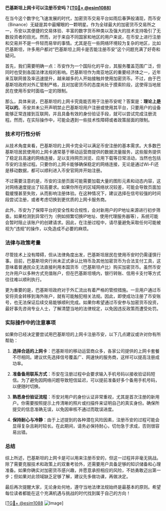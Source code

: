 **巴基斯坦上网卡可以注册币安吗？[[TG💪+ @esim1088](https://t.me/s/esim1088)]**

在当今这个数字化飞速发展的时代，加密货币交易平台如雨后春笋般涌现，而币安（Binance）无疑是其中最耀眼的一颗明星。作为全球最大的加密货币交易所之一，币安以其便捷的交易体验、丰富的数字货币种类以及强大的技术支持吸引了无数投资者的目光。然而，对于来自不同国家和地区的用户来说，在币安上进行注册和交易并不是一件轻而易举的事情。尤其是在一些网络环境较为复杂的地区，比如巴基斯坦，许多用户都对“巴基斯坦上网卡是否能注册币安”这个问题充满了好奇和疑问。

首先，我们需要明确一点：币安作为一个国际化的平台，其服务覆盖范围广泛，但同时也受到各国法律法规的影响。巴基斯坦作为南亚地区的重要经济体之一，近年来互联网普及率迅速提升，越来越多的人开始接触并使用加密货币。不过，由于巴基斯坦政府对外汇管制严格，且对加密货币的态度尚处于摸索阶段，这使得当地居民在使用币安时面临一定的限制。

那么，具体来说，巴基斯坦的上网卡究竟能否用于注册币安呢？答案是：**理论上是可以的**。币安并未公开声明禁止巴基斯坦用户注册或使用其平台，只要用户的设备能够正常连接到互联网，并且具备有效的身份验证手段，就可以尝试完成注册流程。然而，在实际操作中，可能会遇到一些技术性障碍或者政策层面的限制。

### 技术可行性分析

从技术角度来看，巴基斯坦的上网卡完全可以满足币安注册的基本需求。大多数巴基斯坦居民使用的上网卡通常基于移动运营商提供的数据流量服务，这些服务提供了稳定且高速的网络连接，足以支持网页浏览、应用下载等日常活动，当然也包括币安的注册过程。只要你的上网卡能够确保稳定的网络连接，无论是通过Wi-Fi还是移动数据，都可以顺利进入币安官网并开始注册。

不过需要注意的是，币安的注册页面可能需要加载大量的图形元素和动态内容，这对网络速度提出了较高要求。如果你所在的区域网络状况较差，可能会导致页面加载缓慢甚至失败，从而影响注册体验。在这种情况下，建议选择在信号较强的时间段尝试注册，或者考虑切换到更优质的上网卡服务商。

此外，币安为了保障平台的安全性和合规性，会对新用户的IP地址来源进行初步筛查。如果检测到异常行为（例如频繁切换IP地址、使用代理服务器等），系统可能会暂时阻止该账户的创建请求。因此，在注册过程中，请尽量避免采取任何可能被视为“违规”的操作，以免造成不必要的麻烦。

### 法律与政策考量

尽管技术上没有障碍，但从法律角度出发，巴基斯坦居民在使用币安时仍需谨慎行事。目前，巴基斯坦央行尚未正式承认比特币及其他加密货币为合法支付工具，这意味着普通民众无法直接利用本国货币（巴基斯坦卢比）购买加密货币。虽然币安允许用户以多种方式充值账户，但在巴基斯坦境内，银行转账、信用卡支付等方式往往难以顺利执行。

更为重要的是，巴基斯坦政府对于外汇流出有着严格的管控措施。一旦用户通过币安将资金转移到海外账户，就有可能触犯相关法规。因此，即使成功注册了币安账号，也无法保证后续交易能够顺利完成。如果你希望通过币安参与加密货币投资，最好事先咨询专业人士，了解清楚当地的法律规定，以免因违反政策而遭受处罚。

### 实际操作中的注意事项

如果你已经决定要尝试用巴基斯坦的上网卡注册币安，以下几点建议或许对你有所帮助：

1. **选择合适的上网卡**：巴基斯坦的移动运营商众多，各家公司提供的上网卡套餐不尽相同。建议优先选择信号覆盖广、网速快的服务商，这样可以提高注册成功率。
   
2. **准备备用联系方式**：币安在注册过程中会要求输入手机号码以接收验证码短信。为了避免因网络问题导致短信延迟，可以提前准备好多个备用手机号码，以便随时切换。

3. **熟悉身份验证流程**：币安对用户的身份认证非常重视，尤其是首次注册的新用户。你需要按照提示上传清晰的照片或扫描件来证明自己的真实身份。确保所提交的信息准确无误，以免因审核不通过而耽误进度。

4. **保持耐心与冷静**：由于上述提到的各种潜在风险因素，注册币安的过程可能会显得复杂且耗时较长。在此期间，请务必保持耐心，切勿急于求成，否则很容易出错。

### 总结

综上所述，巴基斯坦的上网卡是可以用来注册币安的，但这一过程并非毫无挑战。除了需要克服技术和政策上的双重考验外，还需要用户具备足够的知识储备和心理准备。如果你确实对加密货币感兴趣，并愿意承担相应的风险，不妨勇敢迈出第一步；但如果对此领域缺乏足够了解，建议先多做功课，再做决定。

最后再次提醒大家，无论身处何地，遵守当地法律法规始终是最基本的原则。希望每位读者都能在这个充满机遇与挑战的时代找到属于自己的方向！

[[TG💪+ @esim1088](https://t.me/s/esim1088) ![Image](https://i.postimg.cc/4NQfJmqS/Snipaste-2025-05-13-00-14-12.png)]